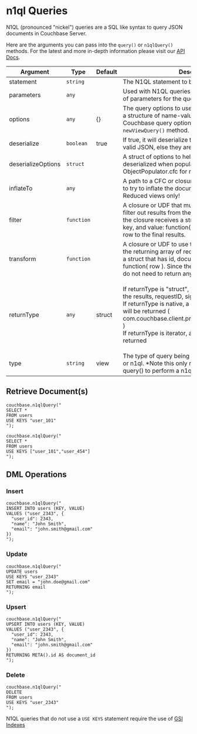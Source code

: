 # n1ql Queries

N1QL (pronounced "nickel") queries are a SQL like syntax to query JSON documents in Couchbase Server.

Here are the arguments you can pass into the `query()` or `n1qlQuery()` methods. For the latest and more in-depth information please visit our [API Docs](http://apidocs.ortussolutions.com/cfcouchbase/2.0.0).

| Argument           | Type       | Default | Description                                                                                                                                                                                                                                                                                                           |
| ------------------ | ---------- | ------- | --------------------------------------------------------------------------------------------------------------------------------------------------------------------------------------------------------------------------------------------------------------------------------------------------------------------- |
| statement          | `string`   |         | The N1QL statement to be executed                                                                                                                                                                                                                                                                                     |
| parameters         | `any`      |         | Used with N1QL queries, can be a structure or array of parameters for the query                                                                                                                                                                                                                                       |
| options            | `any`      | {}      | The query options to use for this query. This can be a structure of name-value pairs or an actual Couchbase query options object usually using the `newViewQuery()` method.                                                                                                                                           |
| deserialize        | `boolean`  | true    | If true, it will deserialize the documents if they are valid JSON, else they are ignored.                                                                                                                                                                                                                             |
| deserializeOptions | `struct`   |         | A struct of options to help control how the data is deserialized when populating an object. See ObjectPopulator.cfc for more info.                                                                                                                                                                                    |
| inflateTo          | `any`      |         | A path to a CFC or closure that produces an object to try to inflate the document results on NON-Reduced views only!                                                                                                                                                                                                  |
| filter             | `function` |         | A closure or UDF that must return boolean to use to filter out results from the returning array of records, the closure receives a struct that has id, document, key, and value: function( row ). A true will add the row to the final results.                                                                       |
| transform          | `function` |         | A closure or UDF to use to transform records from the returning array of records, the closure receives a struct that has id, document, key, and value: function( row ). Since the struct is by reference, you do not need to return anything.                                                                         |
| returnType         | `any`      | struct  | <p>If returnType is "struct", will return struct containing the results, requestID, signature, and metrics. <br>If returnType is native, a Java ViewResponse object will be returned ( com.couchbase.client.protocol.views.ViewResponse )  <br>If returnType is iterator, a Java iterator object will be returned</p> |
| type               | `string`   | view    | The type of query being performed, values are: view or n1ql. \*Note this only required when calling query() to perform a n1ql query                                                                                                                                                                                   |

## Retrieve Document(s)

```
couchbase.n1qlQuery("
SELECT * 
FROM users
USE KEYS "user_101"
");
```

```
couchbase.n1qlQuery("
SELECT * 
FROM users
USE KEYS ["user_101","user_454"]
");
```

## DML Operations

### Insert

```
couchbase.n1qlQuery("
INSERT INTO users (KEY, VALUE)
VALUES ("user_2343", {
  "user_id": 2343,
  "name": "John Smith",
  "email": "john.smith@gmail.com"
})
");
```

### Update

```
couchbase.n1qlQuery("
UPDATE users
USE KEYS "user_2343"
SET email = "john.doe@gmail.com"
RETURNING email
");
```

### Upsert

```
couchbase.n1qlQuery("
UPSERT INTO users (KEY, VALUE)
VALUES ("user_2343", {
  "user_id": 2343,
  "name": "John Smith",
  "email": "john.smith@gmail.com"
})
RETURNING META().id AS document_id
");
```

### Delete

```
couchbase.n1qlQuery("
DELETE 
FROM users
USE KEYS "user_2343"
");
```

N1QL queries that do not use a `USE KEYS` statement require the use of [GSI Indexes](http://developer.couchbase.com/documentation/server/current/architecture/global-secondary-indexes.html)
